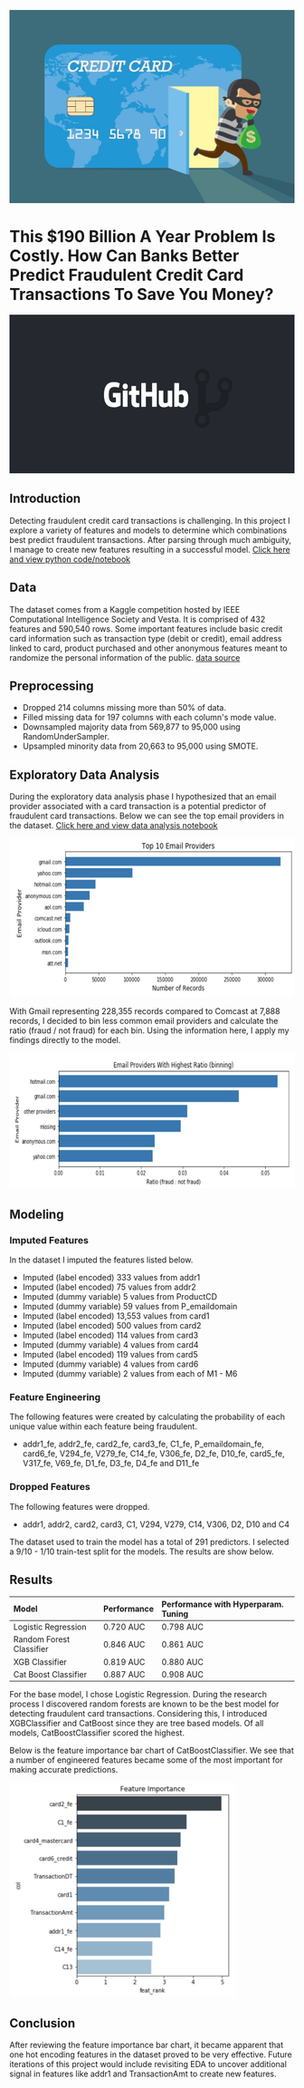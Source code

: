 ![alt text](https://github.com/kirahman2/fraud_detection/blob/master/images/creditcardfraudimage.jpg)
# This $190 Billion A Year Problem Is Costly. How Can Banks Better Predict Fraudulent Credit Card Transactions To Save You Money?

<p align="center">
  <img width="580" height="280" src="https://github.com/kirahman2/fraud_detection/blob/master/images/github2.png">
</p>

## Introduction
Detecting fraudulent credit card transactions is challenging. In this project I explore a variety of features and models to determine which combinations best predict fraudulent transactions. After parsing through much ambiguity, I manage to create new features resulting in a successful model. [Click here and view python code/notebook](https://github.com/kirahman2/fraud_detection/blob/master/Fraud%20Detection%20Notebook.ipynb)

## Data
The dataset comes from a Kaggle competition hosted by IEEE Computational Intelligence Society and Vesta. It is comprised of 432 features and 590,540 rows. Some important features include basic credit card information such as transaction type (debit or credit), email address linked to card, product purchased and other anonymous features meant to randomize the personal information of the public. [data source](https://www.kaggle.com/c/ieee-fraud-detection/data)

## Preprocessing
* Dropped 214 columns missing more than 50% of data.
* Filled missing data for 197 columns with each column's mode value.
* Downsampled majority data from 569,877 to 95,000 using RandomUnderSampler.
* Upsampled minority data from 20,663 to 95,000 using SMOTE. 

## Exploratory Data Analysis
During the exploratory data analysis phase I hypothesized that an email provider associated with a card transaction is a potential predictor of fraudulent card transactions. Below we can see the top email providers in the dataset.
[Click here and view data analysis notebook](https://github.com/kirahman2/fraud_detection/blob/master/Fraud%20Detection%20Data%20Analysis.ipynb)

<p align="left">
  <img width="580" height="280" src="https://github.com/kirahman2/fraud_detection/blob/master/images/top10emailproviders.png">
</p>

With Gmail representing 228,355 records compared to Comcast at 7,888 records, I decided to bin less common email providers and calculate the ratio (fraud / not fraud) for each bin. Using the information here, I apply my findings directly to the model.

<p align="left">
  <img width="680" height="240" src="https://github.com/kirahman2/fraud_detection/blob/master/images/top6emailproviders_ratio.png">
</p>

## Modeling
### Imputed Features
In the dataset I imputed the features listed below. 
* Imputed (label encoded) 333 values from addr1
* Imputed (label encoded) 75 values from addr2
* Imputed (dummy variable) 5 values from ProductCD
* Imputed (dummy variable) 59 values from P_emaildomain
* Imputed (label encoded) 13,553 values from card1
* Imputed (label encoded) 500 values from card2
* Imputed (label encoded) 114 values from card3
* Imputed (dummy variable) 4 values from card4
* Imputed (label encoded) 119 values from card5
* Imputed (dummy variable) 4 values from card6
* Imputed (dummy variable) 2 values from each of M1 - M6

### Feature Engineering
The following features were created by calculating the probability of each unique value within each feature being fraudulent. 

* addr1_fe, addr2_fe, card2_fe, card3_fe, C1_fe, P_emaildomain_fe, card6_fe, V294_fe, V279_fe, C14_fe, V306_fe, D2_fe, D10_fe, card5_fe, V317_fe, V69_fe, D1_fe, D3_fe, D4_fe and D11_fe

### Dropped Features
The following features were dropped. 

* addr1, addr2, card2, card3, C1, V294, V279, C14, V306, D2, D10 and C4

The dataset used to train the model has a total of 291 predictors. I selected a 9/10 - 1/10 train-test split for the models. The results are show below.

## Results
| Model   | Performance | Performance with Hyperparam. Tuning | 
| :------------- |:-------------|:-----|
| Logistic Regression | 0.720 AUC| 0.798 AUC|
| Random Forest Classifier | 0.846 AUC| 0.861 AUC|
| XGB Classifier     | 0.819 AUC| 0.880 AUC|
| Cat Boost Classifier | 0.887 AUC| 0.908 AUC|

For the base model, I chose Logistic Regression. During the research process I discovered random forests are known to be the best model for detecting fraudulent card transactions. Considering this, I introduced XGBClassifier and CatBoost since they are tree based models. Of all models, CatBoostClassifier scored the highest. 

Below is the feature importance bar chart of CatBoostClassifier. We see that a number of engineered features became some of the most important for making accurate predictions. 

<p align="left">
  <img width="400" height="380" src="https://github.com/kirahman2/fraud_detection/blob/master/images/feature_importance.png">
</p>

## Conclusion
After reviewing the feature importance bar chart, it became apparent that one hot encoding features in the dataset proved to be very effective. Future iterations of this project would include revisiting EDA to uncover additional signal in features like addr1 and TransactionAmt to create new features. 
